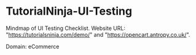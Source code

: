 # TutorialNinja-UI-Testing
Mindmap of UI Testing Checklist. Website URL: "https://tutorialsninja.com/demo/" and "https://opencart.antropy.co.uk/".

Domain: eCommerce
